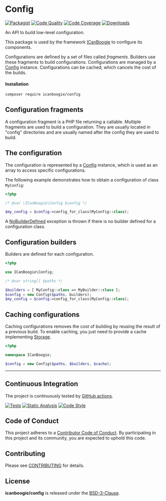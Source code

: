 # Config

[![Packagist](https://img.shields.io/packagist/v/icanboogie/config.svg)](https://packagist.org/packages/icanboogie/config)
[![Code Quality](https://img.shields.io/scrutinizer/g/ICanBoogie/Config.svg)](https://scrutinizer-ci.com/g/ICanBoogie/Config)
[![Code Coverage](https://img.shields.io/coveralls/ICanBoogie/Config.svg)](https://coveralls.io/r/ICanBoogie/Config)
[![Downloads](https://img.shields.io/packagist/dt/icanboogie/config.svg)](https://packagist.org/packages/icanboogie/config)

An API to build low-level configuration.

This package is used by the framework [ICanBoogie][] to configure its components.

Configurations are defined by a set of files called _fragments_. Builders use these fragments to
build configurations. Configurations are managed by a [Config][] instance. Configurations can be
cached, which cancels the cost of the builds.



#### Installation

```bash
composer require icanboogie/config
```





## Configuration fragments

A configuration fragment is a PHP file returning a callable. Multiple fragments are used to build a
configuration. They are usually located in "config" directories and are usually named after the
config they are used to build.





## The configuration

The configuration is represented by a [Config][] instance, which is used as an array to access
specific configurations.

The following example demonstrates how to obtain a configuration of class `MyConfig`:

```php
<?php

/* @var \ICanBoogie\Config $config */

$my_config = $config->config_for_class(MyConfig::class);
```

A [NoBuilderDefined][] exception is thrown if there is no builder defined for a configuration class.




## Configuration builders

Builders are defined for each configuration.

```php
<?php

use ICanBoogie\Config;

/* @var string[] $paths */

$builders = [ MyConfig::class => MyBuilder::class ];
$config = new Config($paths, builders);
$my_config = $config->config_for_class(MyConfig::class);
```





## Caching configurations

Caching configurations removes the cost of building by reusing the result of a previous build. To
enable caching, you just need to provide a cache implementing [Storage][].

```php
<?php

namespace ICanBoogie;

$config = new Config($paths, $builders, $cache);
```



----------



## Continuous Integration

The project is continuously tested by [GitHub actions](https://github.com/ICanBoogie/Config/actions).

[![Tests](https://github.com/ICanBoogie/Config/workflows/test/badge.svg?branch=master)](https://github.com/ICanBoogie/Config/actions?query=workflow%3Atest)
[![Static Analysis](https://github.com/ICanBoogie/Config/workflows/static-analysis/badge.svg?branch=master)](https://github.com/ICanBoogie/Config/actions?query=workflow%3Astatic-analysis)
[![Code Style](https://github.com/ICanBoogie/Config/workflows/code-style/badge.svg?branch=master)](https://github.com/ICanBoogie/Config/actions?query=workflow%3Acode-style)



## Code of Conduct

This project adheres to a [Contributor Code of Conduct](CODE_OF_CONDUCT.md). By participating in
this project and its community, you are expected to uphold this code.



## Contributing

Please see [CONTRIBUTING](CONTRIBUTING.md) for details.



## License

**icanboogie/config** is released under the [BSD-3-Clause](LICENSE).



[ICanBoogie]:           https://icanboogie.org/
[icanboogie/event]:     https://github.com/ICanBoogie/Event

[Config]:               lib/Config.php
[NoBuilderDefined]:     lib/Config/NoBuilderDefined.php
[Storage]:              https://icanboogie.org/api/storage/2.0/class-ICanBoogie.Storage.Storage.html
